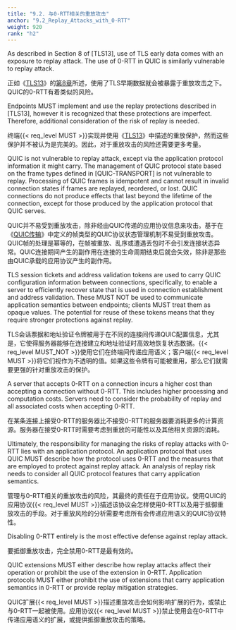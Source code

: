 ```yaml
---
title: "9.2. 与0-RTT相关的重放攻击"
anchor: "9.2_Replay_Attacks_with_0-RTT"
weight: 920
rank: "h2"
---
```


As described in Section 8 of [TLS13], use of TLS early data comes with an exposure to replay attack. The use of 0-RTT in QUIC is similarly vulnerable to replay attack.

正如《[TLS13]()》的[第8章]()所述，使用了TLS早期数据就会被暴露于重放攻击之下。QUIC的0-RTT有着类似的风险。

Endpoints MUST implement and use the replay protections described in [TLS13], however it is recognized that these protections are imperfect. Therefore, additional consideration of the risk of replay is needed.

终端{{< req_level MUST >}}实现并使用《[TLS13]()》中描述的重放保护，然而这些保护并不被认为是完美的。因此，对于重放攻击的风险还需要更多考量。

QUIC is not vulnerable to replay attack, except via the application protocol information it might carry. The management of QUIC protocol state based on the frame types defined in [QUIC-TRANSPORT] is not vulnerable to replay. Processing of QUIC frames is idempotent and cannot result in invalid connection states if frames are replayed, reordered, or lost. QUIC connections do not produce effects that last beyond the lifetime of the connection, except for those produced by the application protocol that QUIC serves.

QUIC并不易受到重放攻击，除非经由QUIC传递的应用协议信息来攻击。基于在《[QUIC传输]()》中定义的帧类型的QUIC协议状态管理机制不易受到重放攻击。QUIC帧的处理是幂等的，在帧被重放、乱序或遭遇丢包时不会引发连接状态异常。QUIC连接期间产生的副作用在连接的生命周期结束后就会失效，除非是那些由QUIC承载的应用协议产生的副作用。

TLS session tickets and address validation tokens are used to carry QUIC configuration information between connections, specifically, to enable a server to efficiently recover state that is used in connection establishment and address validation. These MUST NOT be used to communicate application semantics between endpoints; clients MUST treat them as opaque values. The potential for reuse of these tokens means that they require stronger protections against replay.

TLS会话票据和地址验证令牌被用于在不同的连接间传递QUIC配置信息，尤其是，它使得服务器能够在连接建立和地址验证时高效地恢复状态数据。{{< req_level MUST_NOT >}}使用它们在终端间传递应用语义；客户端{{< req_level MUST >}}将它们视作为不透明的值。如果这些令牌有可能被重用，那么它们就需要更强的针对重放攻击的保护。

A server that accepts 0-RTT on a connection incurs a higher cost than accepting a connection without 0-RTT. This includes higher processing and computation costs. Servers need to consider the probability of replay and all associated costs when accepting 0-RTT.

在某条连接上接受0-RTT的服务器比不接受0-RTT的服务器要消耗更多的计算资源。服务器在接受0-RTT时需要考虑到重放的可能性以及其他相关资源的消耗。

Ultimately, the responsibility for managing the risks of replay attacks with 0-RTT lies with an application protocol. An application protocol that uses QUIC MUST describe how the protocol uses 0-RTT and the measures that are employed to protect against replay attack. An analysis of replay risk needs to consider all QUIC protocol features that carry application semantics.

管理与0-RTT相关的重放攻击的风险，其最终的责任在于应用协议。使用QUIC的应用协议{{< req_level MUST >}}描述该协议会怎样使用0-RTT以及用于抵御重放攻击的手段。对于重放风险的分析需要考虑所有会传递应用语义的QUIC协议特性。

Disabling 0-RTT entirely is the most effective defense against replay attack.

要抵御重放攻击，完全禁用0-RTT是最有效的。

QUIC extensions MUST either describe how replay attacks affect their operation or prohibit the use of the extension in 0-RTT. Application protocols MUST either prohibit the use of extensions that carry application semantics in 0-RTT or provide replay mitigation strategies.

QUIC扩展{{< req_level MUST >}}描述重放攻击会如何影响扩展的行为，或禁止与0-RTT一起被使用。应用协议{{< req_level MUST >}}禁止使用会在0-RTT中传递应用语义的扩展，或提供抵御重放攻击的策略。
